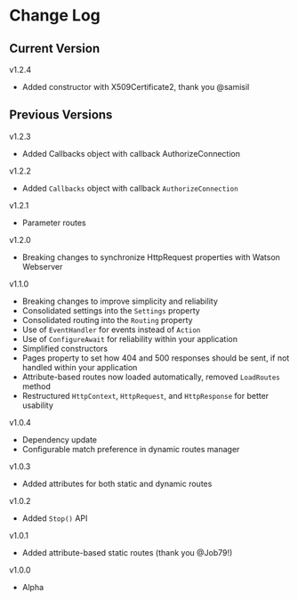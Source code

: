 # Change Log

## Current Version

v1.2.4

- Added constructor with X509Certificate2, thank you @samisil

## Previous Versions

v1.2.3

- Added Callbacks object with callback AuthorizeConnection

v1.2.2

- Added ```Callbacks``` object with callback ```AuthorizeConnection```

v1.2.1

- Parameter routes

v1.2.0

- Breaking changes to synchronize HttpRequest properties with Watson Webserver

v1.1.0

- Breaking changes to improve simplicity and reliability
- Consolidated settings into the ```Settings``` property
- Consolidated routing into the ```Routing``` property
- Use of ```EventHandler``` for events instead of ```Action```
- Use of ```ConfigureAwait``` for reliability within your application
- Simplified constructors
- Pages property to set how 404 and 500 responses should be sent, if not handled within your application
- Attribute-based routes now loaded automatically, removed ```LoadRoutes``` method
- Restructured ```HttpContext```, ```HttpRequest```, and ```HttpResponse``` for better usability

v1.0.4

- Dependency update
- Configurable match preference in dynamic routes manager

v1.0.3

- Added attributes for both static and dynamic routes

v1.0.2

- Added ```Stop()``` API

v1.0.1

- Added attribute-based static routes (thank you @Job79!)

v1.0.0

- Alpha 
